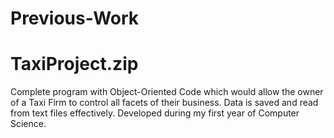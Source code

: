 # Previous-Work

# TaxiProject.zip

Complete program with Object-Oriented Code which would allow the owner of a Taxi Firm to control all facets of their business.
Data is saved and read from text files effectively. Developed during my first year of Computer Science.
